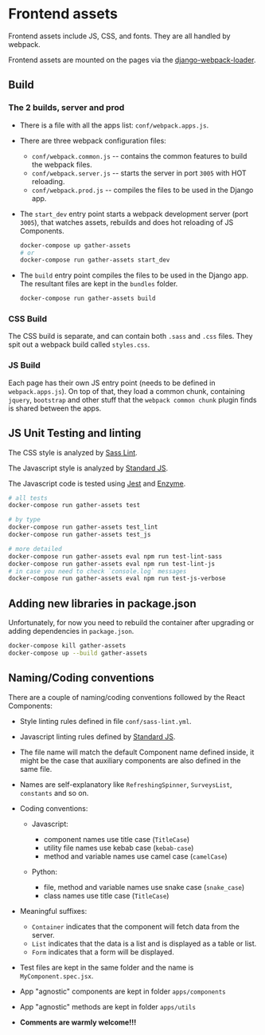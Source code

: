 # Frontend assets

Frontend assets include JS, CSS, and fonts. They are all handled by webpack.

Frontend assets are mounted on the pages via the
[django-webpack-loader](https://github.com/owais/django-webpack-loader).


## Build


### The 2 builds, server and prod

* There is a file with all the apps list: `conf/webpack.apps.js`.

* There are three webpack configuration files:

  - `conf/webpack.common.js`  -- contains the common features to build the webpack files.
  - `conf/webpack.server.js`  -- starts the server in port `3005` with HOT reloading.
  - `conf/webpack.prod.js`    -- compiles the files to be used in the Django app.

* The `start_dev` entry point starts a webpack development server (port `3005`),
  that watches assets, rebuilds and does hot reloading of JS Components.

  ```bash
  docker-compose up gather-assets
  # or
  docker-compose run gather-assets start_dev
  ```

* The `build` entry point compiles the files to be used in the Django app.
  The resultant files are kept in the `bundles` folder.

  ```bash
  docker-compose run gather-assets build
  ```


### CSS Build

The CSS build is separate, and can contain both `.sass` and `.css` files.
They spit out a webpack build called `styles.css`.


### JS Build

Each page has their own JS entry point (needs to be defined in `webpack.apps.js`).
On top of that, they load a common chunk, containing `jquery`, `bootstrap` and other
stuff that the `webpack common chunk` plugin finds is shared between the apps.


## JS Unit Testing and linting

The CSS style is analyzed by
[Sass Lint](https://github.com/sasstools/sass-lint).

The Javascript style is analyzed by
[Standard JS](https://github.com/feross/standard/>).

The Javascript code is tested using
[Jest](https://facebook.github.io/jest/docs/en/getting-started.html)
and [Enzyme](http://airbnb.io/enzyme/).

```bash
# all tests
docker-compose run gather-assets test

# by type
docker-compose run gather-assets test_lint
docker-compose run gather-assets test_js

# more detailed
docker-compose run gather-assets eval npm run test-lint-sass
docker-compose run gather-assets eval npm run test-lint-js
# in case you need to check `console.log` messages
docker-compose run gather-assets eval npm run test-js-verbose
```


## Adding new libraries in package.json

Unfortunately, for now you need to rebuild the container after upgrading
or adding dependencies in `package.json`.

```bash
docker-compose kill gather-assets
docker-compose up --build gather-assets
```


## Naming/Coding conventions

There are a couple of naming/coding conventions followed by the React Components:

* Style linting rules defined in file `conf/sass-lint.yml`.

* Javascript linting rules defined by [Standard JS](https://github.com/feross/standard/>).

* The file name will match the default Component name defined inside,
  it might be the case that auxiliary components are also defined in the same file.

* Names are self-explanatory like `RefreshingSpinner`, `SurveysList`,
  `constants` and so on.

* Coding conventions:

  - Javascript:
    - component names use title case (`TitleCase`)
    - utility file names use kebab case (`kebab-case`)
    - method and variable names use camel case (`camelCase`)

  - Python:
    - file, method and variable names use snake case (`snake_case`)
    - class names use title case (`TitleCase`)

* Meaningful suffixes:

  - `Container` indicates that the component will fetch data from the server.
  - `List` indicates that the data is a list and is displayed as a table or list.
  - `Form` indicates that a form will be displayed.

* Test files are kept in the same folder and the name is `MyComponent.spec.jsx`.

* App "agnostic" components are kept in folder `apps/components`

* App "agnostic" methods are kept in folder `apps/utils`

* **Comments are warmly welcome!!!**
